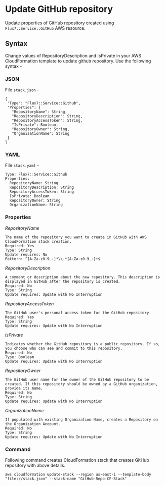 # Update GitHub repository
Update properties of GitHub repository created using `Flux7::Service::GitHub` AWS resource.

## Syntax
Change values of RepositoryDescription and IsPrivate in your AWS CloudFormation template to update github repository. Use the following syntax -


### JSON
File `stack.json` -
```
{
 "Type": "Flux7::Service::Github",
 "Properties": {
   "RepositoryName": String,
   "RepositoryDescription": String,
   "RepositoryAccessToken": String,
   "IsPrivate": Boolean,
   "RepositoryOwner": String,
   "OrganizationName": String
 }
}
```

### YAML
File `stack.yaml` -
```
Type: Flux7::Service::Github
Properties:
  RepositoryName: String
  RepositoryDescription: String
  RepositoryAccessToken: String
  IsPrivate: Boolean
  RepositoryOwner: String
  OrganizationName: String
```

### Properties


_RepositoryName_

	The name of the repository you want to create in GitHub with AWS CloudFormation stack creation.
	Required: Yes
	Type: String
	Update requires: No
	Pattern: ^[A-Za-z0-9_-]*\\.*[A-Za-z0-9_-]+$

_RepositoryDescription_

	A comment or description about the new repository. This description is displayed in GitHub after the repository is created.
	Required: No
	Type: String
	Update requires: Update with No Interruption
 
_RepositoryAccessToken_

	The GitHub user's personal access token for the GitHub repository.
	Required: Yes
	Type: String
	Update requires: Update with No Interruption
 
_IsPrivate_

	Indicates whether the GitHub repository is a public repository. If so, you choose who can see and commit to this repository.
	Required: No
	Type: Boolean
	Update requires: Update with No Interruption

_RepositoryOwner_

	The GitHub user name for the owner of the GitHub repository to be created. If this repository should be owned by a GitHub organization, provide its name.
	Required: No
	Type: String
	Update requires: Update with No Interruption
 
 _OrganizationName_

	If populated with existing Organization Name, creates a Repository on the Organization Account.
	Required: No
	Type: String
	Update requires: Update with No Interruption

### Command
Following command creates CloudFormation stack that creates GitHub repository with above details.
```
aws cloudformation update-stack --region us-east-1 --template-body "file://stack.json" --stack-name "GitHub-Repo-CF-Stack"
```
